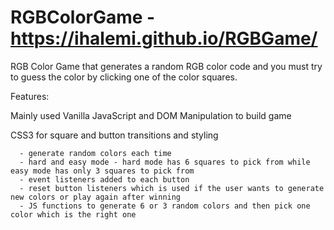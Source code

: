 # RGBColorGame - https://ihalemi.github.io/RGBGame/

RGB Color Game that generates a random RGB color code and you must try to guess the color by clicking one of the color squares.


Features: 
  
  Mainly used Vanilla JavaScript and DOM Manipulation to build game
  
  CSS3 for square and button transitions and styling
  
      - generate random colors each time 
      - hard and easy mode - hard mode has 6 squares to pick from while easy mode has only 3 squares to pick from
      - event listeners added to each button 
      - reset button listeners which is used if the user wants to generate new colors or play again after winning
      - JS functions to generate 6 or 3 random colors and then pick one color which is the right one 
      
      

      
